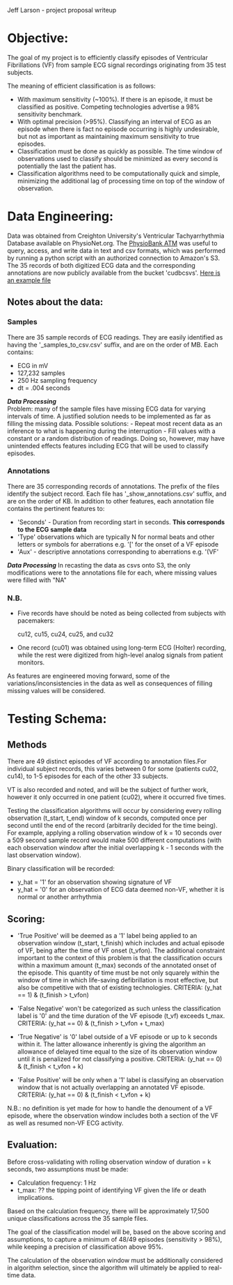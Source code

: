 Jeff Larson - project proposal writeup

# Objective:
The goal of my project is to efficiently classify episodes of Ventricular Fibrillations (VF) from sample ECG signal recordings originating from 35 test subjects.

The meaning of efficient classification is as follows:
* With maximum sensitivity (~100%). If there is an episode, it must be classified as positive. Competing technologies advertise a 98% sensitivity benchmark.
* With optimal precision (>95%). Classifying an interval of ECG as an episode when there is fact no episode occurring is highly undesirable, but not as important as maintaining maximum sensitivity to true episodes.
* Classification must be done as quickly as possible. The time window of observations used to classify should be minimized as every second is potentially the last the patient has.
* Classification algorithms need to be computationally quick and simple, minimizing the additional lag of processing time on top of the window of observation.

# Data Engineering:

Data was obtained from Creighton University's Ventricular Tachyarrhythmia Database available on PhysioNet.org. The [PhysioBank ATM](https://physionet.org/cgi-bin/atm/ATM) was useful to query, access, and write data in text and csv formats, which was performed by running a python script with an authorized connection to Amazon's S3. The 35 records of both digitized ECG data and the corresponding annotations are now publicly available from the bucket 'cudbcsvs'. [Here is an example file](https://s3-us-west-1.amazonaws.com/cudbcsvs/cu01_samples_to_csv.csv)

## Notes about the data:

### Samples 

There are 35 sample records of ECG readings. They are easily identified as having the '_samples_to_csv.csv' suffix, and are on the order of MB.
Each contains:
* ECG in mV
* 127,232 samples 
* 250 Hz sampling frequency
* dt = .004 seconds

***Data Processing***<br>
Problem: many of the sample files have missing ECG data for varying intervals of time. A justified solution needs to be implemented as far as filling the missing data. Possible solutions:
	- Repeat most recent data as an inference to what is happening during the interruption
	- Fill values with a constant or a random distribution of readings. Doing so, however, may have unintended effects features including ECG that will be used to classify episodes.

### Annotations 

There are 35 corresponding records of annotations. The prefix of the files identify the subject record. Each file has '_show_annotations.csv' suffix, and are on the order of KB.
In addition to other features, each annotation file contains the pertinent features to:
* 'Seconds' - Duration from recording start in seconds. 
	**This corresponds to the ECG sample data**
* 'Type' observations which are typically N for normal beats and other letters or symbols for aberrations
	e.g. '[' for the onset of a VF episode
* 'Aux' - descriptive annotations corresponding to aberrations
	e.g. '(VF'	

***Data Processing***
In recasting the data as csvs onto S3, the only modifications were to the annotations file for each, where missing values were filled with "NA"

### N.B. 
* Five records have should be noted as being collected from subjects with pacemakers:

	cu12, cu15, cu24, cu25, and cu32
* One record (cu01) was obtained using long-term ECG (Holter) recording, while the rest were digitized from high-level analog signals from patient monitors.

As features are engineered moving forward, some of the variations/inconsistencies in the data as well as consequences of filling missing values will be considered.

# Testing Schema:

## Methods
There are 49 distinct episodes of VF according to annotation files.For individual subject records, this varies between 0 for some (patients cu02, cu14), to 1-5 episodes for each of the other 33 subjects.

VT is also recorded and noted, and will be the subject of further work, however it only occurred in one patient (cu02), where it occurred five times.

Testing the classification algorithms will occur by considering every rolling observation (t_start, t_end) window of k seconds, computed once per second until the end of the record (arbitrarily decided for the time being). For example, applying a rolling observation window of k = 10 seconds over a 509 second sample record would make 500 different computations (with each observation window after the initial overlapping k - 1 seconds with the last observation window). 

Binary classification will be recorded: 

* y_hat = '1' for an observation showing signature of VF 
* y_hat = '0' for an observation of ECG data deemed non-VF, whether it is normal or another arrhythmia

## Scoring:

* 'True Positive' will be deemed as a '1' label being applied to an observation window (t_start, t_finish) which includes and actual episode of VF, being after the time of VF onset (t_vfon). The additional constraint important to the context of this problem is that the classification occurs within a maximum amount (t_max) seconds of the annotated onset of the episode. This quantity of time must be not only squarely within the window of time in which life-saving defibrillation is most effective, but also be competitive with that of existing technologies.
CRITERIA:
	(y_hat == 1) & (t_finish > t_vfon) 

* 'False Negative' won't be categorized as such unless the classification label is '0' and the time duration of the VF episode (t_vf) exceeds t_max. 
CRITERIA:
	(y_hat == 0) & (t_finish > t_vfon + t_max)

* 'True Negative' is '0' label outside of a VF episode or up to k seconds within it. The latter allowance inherently is giving the algorithm an allowance of delayed time equal to the size of its observation window until it is penalized for not classifying a positive.
CRITERIA:
	(y_hat == 0) & (t_finish < t_vfon + k) 

* 'False Positive' will be only when a '1' label is classifying an observation window that is not actually overlapping an annotated VF episode.
CRITERIA:
	(y_hat == 0) & (t_finish < t_vfon + k) 

N.B.: no definition is yet made for how to handle the denoument of a VF episode, where the observation window includes both a section of the VF as well as resumed non-VF ECG activity.


## Evaluation:

Before cross-validating with rolling observation window of duration = k seconds, two assumptions must be made:
* Calculation frequency: 1 Hz
* t_max: ?? the tipping point of identifying VF given the life or death implications.

Based on the calculation frequency, there will be approximately 17,500 unique classifications across the 35 sample files.

The goal of the classification model will be, based on the above scoring and assumptions, to capture a minimum of 48/49 episodes (sensitivity > 98%), while keeping a precision of classification above 95%.

The calculation of the observation window must be additionally considered in algorithm selection, since the algorithm will ultimately be applied to real-time data.

